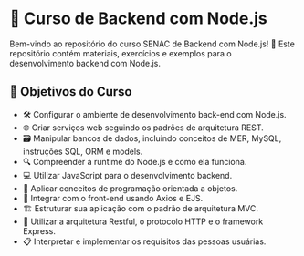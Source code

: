# 🚀 Curso de Backend com Node.js

Bem-vindo ao repositório do curso SENAC de Backend com Node.js! 🎉 Este repositório contém materiais, exercícios e exemplos para o desenvolvimento backend com Node.js.

## 🎯 Objetivos do Curso

- 🛠️ Configurar o ambiente de desenvolvimento back-end com Node.js.
- 🌐 Criar serviços web seguindo os padrões de arquitetura REST.
- 🗃️ Manipular bancos de dados, incluindo conceitos de MER, MySQL, instruções SQL, ORM e models.
- 🔍 Compreender a runtime do Node.js e como ela funciona.
- 💻 Utilizar JavaScript para o desenvolvimento backend.
- 🧩 Aplicar conceitos de programação orientada a objetos.
- 🔗 Integrar com o front-end usando Axios e EJS.
- 🏗️ Estruturar sua aplicação com o padrão de arquitetura MVC.
- 🌟 Utilizar a arquitetura Restful, o protocolo HTTP e o framework Express.
- 📋 Interpretar e implementar os requisitos das pessoas usuárias.




